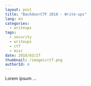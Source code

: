 ```yaml
---
layout: post
title: "BackdoorCTF 2018 - Write-ups"
lang: en
categories:
  - writeups
tags:
  - security
  - writeups
  - ctf
  - misc
date: 2018/03/27
thumbnail: /images/ctf.png
authorId: n
---
```

Lorem ipsum ...
